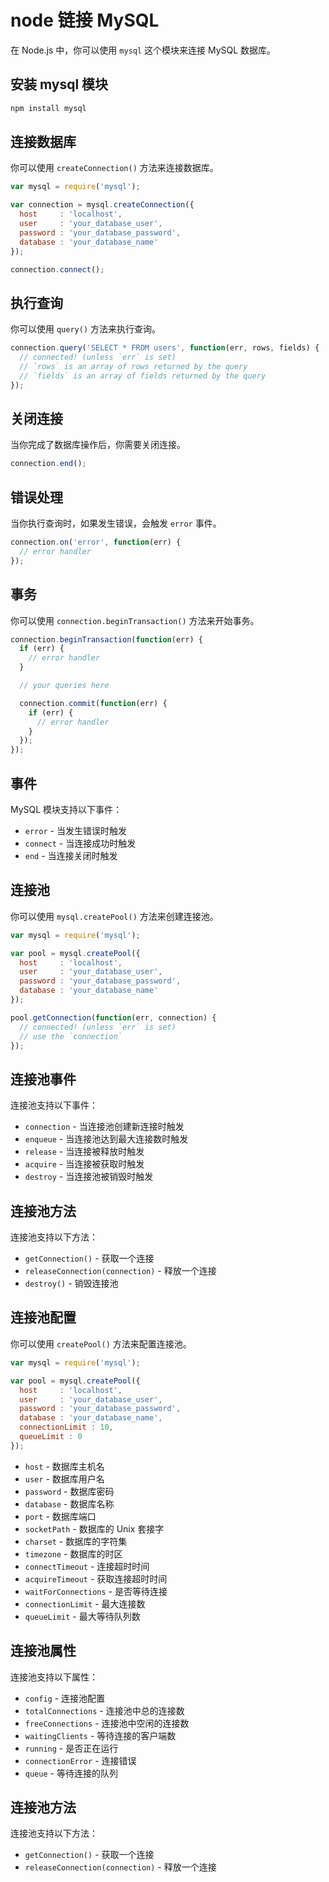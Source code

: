 
# node 链接 MySQL

在 Node.js 中，你可以使用 `mysql` 这个模块来连接 MySQL 数据库。

## 安装 mysql 模块

```bash
npm install mysql
```

## 连接数据库

你可以使用 `createConnection()` 方法来连接数据库。

```js
var mysql = require('mysql');

var connection = mysql.createConnection({
  host     : 'localhost',
  user     : 'your_database_user',
  password : 'your_database_password',
  database : 'your_database_name'
});

connection.connect();
```

## 执行查询

你可以使用 `query()` 方法来执行查询。

```js
connection.query('SELECT * FROM users', function(err, rows, fields) {
  // connected! (unless `err` is set)
  // `rows` is an array of rows returned by the query
  // `fields` is an array of fields returned by the query
});
```

## 关闭连接

当你完成了数据库操作后，你需要关闭连接。

```js
connection.end();
```

## 错误处理

当你执行查询时，如果发生错误，会触发 `error` 事件。

```js
connection.on('error', function(err) {
  // error handler
});
```

## 事务

你可以使用 `connection.beginTransaction()` 方法来开始事务。

```js
connection.beginTransaction(function(err) {
  if (err) {
    // error handler
  }

  // your queries here

  connection.commit(function(err) {
    if (err) {
      // error handler
    }
  });
});
```

## 事件

MySQL 模块支持以下事件：

- `error` - 当发生错误时触发
- `connect` - 当连接成功时触发
- `end` - 当连接关闭时触发

## 连接池

你可以使用 `mysql.createPool()` 方法来创建连接池。

```js
var mysql = require('mysql');

var pool = mysql.createPool({
  host     : 'localhost',
  user     : 'your_database_user',
  password : 'your_database_password',
  database : 'your_database_name'
});

pool.getConnection(function(err, connection) {
  // connected! (unless `err` is set)
  // use the `connection`
});
```

## 连接池事件

连接池支持以下事件：
- `connection` - 当连接池创建新连接时触发
- `enqueue` - 当连接池达到最大连接数时触发
- `release` - 当连接被释放时触发
- `acquire` - 当连接被获取时触发
- `destroy` - 当连接池被销毁时触发

## 连接池方法

连接池支持以下方法：
- `getConnection()` - 获取一个连接
- `releaseConnection(connection)` - 释放一个连接
- `destroy()` - 销毁连接池

## 连接池配置

你可以使用 `createPool()` 方法来配置连接池。

```js
var mysql = require('mysql');

var pool = mysql.createPool({
  host     : 'localhost',
  user     : 'your_database_user',
  password : 'your_database_password',
  database : 'your_database_name',
  connectionLimit : 10,
  queueLimit : 0
});
```

- `host` - 数据库主机名
- `user` - 数据库用户名
- `password` - 数据库密码
- `database` - 数据库名称
- `port` - 数据库端口
- `socketPath` - 数据库的 Unix 套接字
- `charset` - 数据库的字符集
- `timezone` - 数据库的时区
- `connectTimeout` - 连接超时时间
- `acquireTimeout` - 获取连接超时时间
- `waitForConnections` - 是否等待连接
- `connectionLimit` - 最大连接数
- `queueLimit` - 最大等待队列数

## 连接池属性

连接池支持以下属性：
- `config` - 连接池配置
- `totalConnections` - 连接池中总的连接数
- `freeConnections` - 连接池中空闲的连接数
- `waitingClients` - 等待连接的客户端数
- `running` - 是否正在运行
- `connectionError` - 连接错误
- `queue` - 等待连接的队列

## 连接池方法

连接池支持以下方法：
- `getConnection()` - 获取一个连接
- `releaseConnection(connection)` - 释放一个连接

